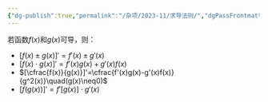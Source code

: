 ```yaml
---
{"dg-publish":true,"permalink":"/杂项/2023-11/求导法则/","dgPassFrontmatter":true}
---
```


若函数$f(x)$和$g(x)$可导，则：
- $[f(x)\pm g(x)]'=f'(x)\pm g'(x)$
- $[f(x)\cdot g(x)]'=f'(x)g(x)+g'(x)f(x)$
- $[\cfrac{f(x)}{g(x)}]'=\cfrac{f'(x)g(x)-g'(x)f(x)}{g^2(x)}\quad(g(x)\neq0)$
- $[f(g(x))]'=f'[g(x)]\cdot g'(x)$